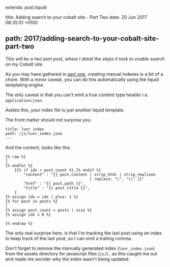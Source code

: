 extends: post.liquid

title: Adding search to your cobalt site - Part Two
date: 20 Jun 2017 08:35:51 +0100

path: 2017/adding-search-to-your-cobalt-site-part-two
---
_This will be a two part post, where I detail the steps it took to enable
search on my Cobalt site._

As you may have gathered in [part one](http://booyaa.wtf/2017/adding-search-to-your-cobalt-site-part-two), 
creating manual indexes is a bit of a chore. With a minor caveat, you can do 
this automatically using the liquid templating engine.

The only caveat is that you can't emit a true content type header i.e. 
`application/json`.

Asides this, your index file is just another liquid template.

The front matter should not surprise you:

```
title: lunr index
path: /js/lunr_index.json
---
```

And the content, looks like this.

```liquid
{% raw %}
]
{% endfor %}
    }{% if idx < post_count %},{% endif %}
        "content" : "{{ post.content | strip_html | strip_newlines 
                                     | replace: "\", "\\" }}"
        "href" : "{{ post.path }}",
        "title" : "{{ post.title }}",
    { 
{% assign idx = idx | plus: 1 %}
{% for post in posts %}
[
{% assign post_count = posts | size %}
{% assign idx = 0 %}

{% endraw %}
```

The only real surprise here, is that I'm tracking the last post using an index 
to keep track of the last post, so I can omit a trailing comma.

Don't forget to remove the manually generated index (`lunr_index.json`) from 
the assets directory for javascript files (`js/`) , as this caught me out and 
made me wonder why the index wasn't being updated.
